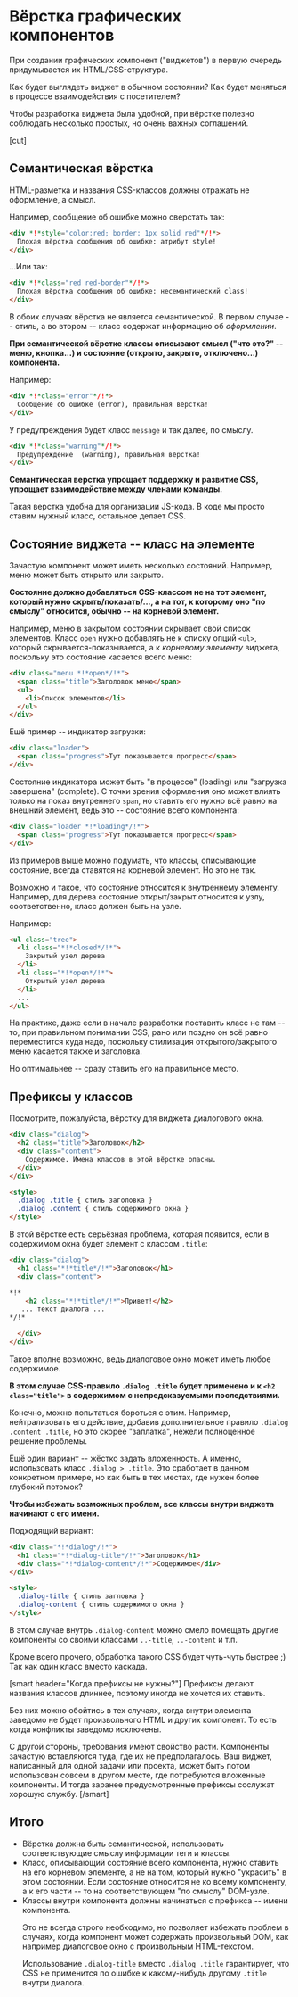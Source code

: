 # Вёрстка графических компонентов

При создании графических компонент ("виджетов") в первую очередь придумывается их HTML/CSS-структура.
	
Как будет выглядеть виджет в обычном состоянии? Как будет меняться в процессе взаимодействия с посетителем? 
	
Чтобы разработка виджета была удобной, при вёрстке полезно соблюдать несколько простых, но очень важных соглашений.
	
[cut]

## Семантическая вёрстка

HTML-разметка и названия CSS-классов должны отражать не оформление, а смысл.

Например, сообщение об ошибке можно сверстать так:

```html
<div *!*style="color:red; border: 1px solid red"*/!*>
  Плохая вёрстка сообщения об ошибке: атрибут style!
</div>
```

...Или так:

```html
<div *!*class="red red-border"*/!*>
  Плохая вёрстка сообщения об ошибке: несемантический class!
</div>
```

В обоих случаях вёрстка не является семантической. В первом случае -- стиль, а во втором -- класс содержат информацию об *оформлении*.

**При семантической вёрстке классы описывают смысл ("что это?" -- меню, кнопка...) и состояние (открыто, закрыто, отключено...) компонента.**

Например:

```html
<div *!*class="error"*/!*>
  Сообщение об ошибке (error), правильная вёрстка!
</div>
```

У предупреждения будет класс `message` и так далее, по смыслу.

```html
<div *!*class="warning"*/!*>
  Предупреждение  (warning), правильная вёрстка!
</div>
```

**Семантическая верстка упрощает поддержку и развитие CSS, упрощает взаимодействие между членами команды.** 

Такая верстка удобна для организации JS-кода. В коде мы просто ставим нужный класс, остальное делает CSS.

## Состояние виджета -- класс на элементе

Зачастую компонент может иметь несколько состояний. Например, меню может быть открыто или закрыто.

**Состояние должно добавляться CSS-классом не на тот элемент, который нужно скрыть/показать/..., а на тот, к которому оно "по смыслу" относится, обычно -- на корневой элемент.**

Например, меню в закрытом состоянии скрывает свой список элементов. Класс `open` нужно добавлять не к списку опций `<ul>`, который скрывается-показывается, а к *корневому элементу* виджета, поскольку это состояние касается всего меню:

```html
<div class="menu *!*open*/!*">
  <span class="title">Заголовок меню</span>
  <ul>
    <li>Список элементов</li>
  </ul>
</div>
```

Ещё пример -- индикатор загрузки:

```html
<div class="loader">
  <span class="progress">Тут показывается прогресс</span>
</div>
```

Состояние индикатора может быть "в процессе" (loading) или "загрузка завершена" (complete). С точки зрения оформления оно может влиять только на показ внутреннего `span`, но ставить его нужно всё равно на внешний элемент, ведь это -- состояние всего компонента:

```html
<div class="loader *!*loading*/!*">
  <span class="progress">Тут показывается прогресс</span>
</div>
```

Из примеров выше можно подумать, что классы, описывающие состояние, всегда ставятся на корневой элемент. Но это не так.

Возможно и такое, что состояние относится к внутреннему элементу. Например, для дерева состояние открыт/закрыт относится к узлу, соответственно, класс должен быть на узле.

Например:

```html
<ul class="tree">
  <li class="*!*closed*/!*">
    Закрытый узел дерева
  </li>
  <li class="*!*open*/!*">
    Открытый узел дерева
  </li>
  ...
</ul>
```

На практике, даже если в начале разработки поставить класс не там -- то, при правильном понимании CSS, рано или поздно он всё равно переместится куда надо, поскольку стилизация открытого/закрытого меню касается также и заголовка. 

Но оптимальнее -- сразу ставить его на правильное место.

## Префиксы у классов

Посмотрите, пожалуйста, вёрстку для виджета диалогового окна.

```html
<div class="dialog">
  <h2 class="title">Заголовок</h2>
  <div class="content">
    Содержимое. Имена классов в этой вёрстке опасны.
  </div>
</div>

<style>
  .dialog .title { стиль заголовка }
  .dialog .content { стиль содержимого окна }
</style>
```

В этой вёрстке есть серьёзная проблема, которая появится, если в содержимом окна будет элемент с классом `.title`:

```html
<div class="dialog">
  <h1 class="*!*title*/!*">Заголовок</h1>
  <div class="content">

*!*
    <h2 class="*!*title*/!*">Привет!</h2>
   ... текст диалога ...
*/!*

  </div>
</div>
```

Такое вполне возможно, ведь диалоговое окно может иметь любое содержимое. 

**В этом случае CSS-правило `.dialog .title` будет применено и к `<h2 class="title">` в содержимом с непредсказуемыми последствиями.**

Конечно, можно попытаться бороться с этим. Например, нейтрализовать его действие, добавив дополнительное правило `.dialog .content .title`, но это скорее "заплатка", нежели полноценное решение проблемы.

Ещё один вариант -- жёстко задать вложенность. А именно, использовать класс `.dialog > .title`. Это сработает в данном конкретном примере, но как быть в тех местах, где нужен более глубокий потомок?

**Чтобы избежать возможных проблем, все классы внутри виджета начинают с его имени.**

Подходящий вариант:

```html
<div class="*!*dialog*/!*">
  <h1 class="*!*dialog-title*/!*">Заголовок</h1>
  <div class="*!*dialog-content*/!*">Содержимое</div>
</div>

<style>
  .dialog-title { стиль загловка }
  .dialog-content { стиль содержимого окна }
</style>
```

В этом случае внутрь `.dialog-content` можно смело помещать другие компоненты со своими классами `..-title`, `..-content` и т.п.

Кроме всего прочего, обработка такого CSS будет чуть-чуть быстрее ;) Так как один класс вместо каскада.

[smart header="Когда префиксы не нужны?"]
Префиксы делают названия классов длиннее, поэтому иногда не хочется их ставить.

Без них можно обойтись в тех случаях, когда внутри элемента заведомо не будет произвольного HTML и других компонент. То есть когда конфликты заведомо исключены.

С другой стороны, требования имеют свойство расти. Компоненты зачастую вставляются туда, где их не предполагалось. Ваш виджет, написанный для одной задачи или проекта, может быть потом использован совсем в другом месте, где потребуются вложенные компоненты. И тогда заранее предусмотренные префиксы сослужат хорошую службу.
[/smart]

## Итого 

<ul>
<li>Вёрстка должна быть семантической, использовать соответствующие смыслу информации теги и классы.</li>
<li>Класс, описывающий состояние всего компонента, нужно ставить на его корневом элементе, а не на том, который нужно "украсить" в этом состоянии. Если состояние относится не ко всему компоненту, а к его части -- то на соответствующем "по смыслу" DOM-узле.</li>
<li>Классы внутри компонента должны начинаться с префикса -- имени компонента.

Это не всегда строго необходимо, но позволяет избежать проблем в случаях, когда компонент может содержать произвольный DOM, как например диалоговое окно с произвольным HTML-текстом.

Использование `.dialog-title` вместо `.dialog .title` гарантирует, что CSS не применится по ошибке к какому-нибудь другому `.title` внутри диалога.
</li>
</ul>


